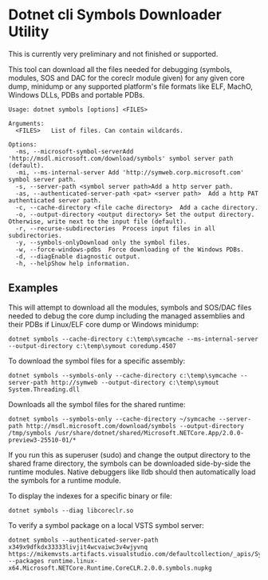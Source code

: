 # Dotnet cli Symbols Downloader Utility #

This is currently very preliminary and not finished or supported.

This tool can download all the files needed for debugging (symbols, modules, SOS and DAC for the coreclr module given) for any given core dump, minidump or any supported platform's file formats like ELF, MachO, Windows DLLs, PDBs and portable PDBs.
      
    Usage: dotnet symbols [options] <FILES>
    
    Arguments:
      <FILES>   List of files. Can contain wildcards.
    
    Options:
      -ms, --microsoft-symbol-serverAdd 'http://msdl.microsoft.com/download/symbols' symbol server path (default).
      -mi, --ms-internal-server Add 'http://symweb.corp.microsoft.com' symbol server path.
      -s, --server-path <symbol server path>Add a http server path.
      -as, --authenticated-server-path <pat> <server path>  Add a http PAT authenticated server path.
      -c, --cache-directory <file cache directory>  Add a cache directory.
      -o, --output-directory <output directory> Set the output directory. Otherwise, write next to the input file (default).
      -r, --recurse-subdirectories  Process input files in all subdirectories.
      -y, --symbols-onlyDownload only the symbol files.
      -w, --force-windows-pdbs  Force downloading of the Windows PDBs.
      -d, --diagEnable diagnostic output.
      -h, --helpShow help information.

## Examples ##

This will attempt to download all the modules, symbols and SOS/DAC files needed to debug the core dump including the managed assemblies and their PDBs if Linux/ELF core dump or Windows minidump:

    dotnet symbols --cache-directory c:\temp\symcache --ms-internal-server --output-directory c:\temp\symout coredump.4507

To download the symbol files for a specific assembly:

    dotnet symbols --symbols-only --cache-directory c:\temp\symcache --server-path http://symweb --output-directory c:\temp\symout System.Threading.dll

Downloads all the symbol files for the shared runtime:

    dotnet symbols --symbols-only --cache-directory ~/symcache --server-path http://msdl.microsoft.com/download/symbols --output-directory /tmp/symbols /usr/share/dotnet/shared/Microsoft.NETCore.App/2.0.0-preview3-25510-01/*

If you run this as superuser (sudo) and change the output directory to the shared frame directory, the symbols can be downloaded side-by-side the runtime modules. Native debuggers like lldb should then automatically load the symbols for a runtime module.

To display the indexes for a specific binary or file:

    dotnet symbols --diag libcoreclr.so

To verify a symbol package on a local VSTS symbol server:

    dotnet symbols --authenticated-server-path x349x9dfkdx33333livjit4wcvaiwc3v4wjyvnq https://mikemvsts.artifacts.visualstudio.com/defaultcollection/_apis/Symbol/symsrv --packages runtime.linux-x64.Microsoft.NETCore.Runtime.CoreCLR.2.0.0.symbols.nupkg

